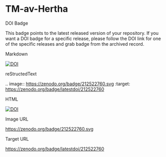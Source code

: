 # TM-av-Hertha
DOI Badge

This badge points to the latest released version of your repository. If you want a DOI badge for a specific release, please follow the DOI link for one of the specific releases and grab badge from the archived record.

Markdown

[![DOI](https://zenodo.org/badge/212522760.svg)](https://zenodo.org/badge/latestdoi/212522760)

reStructedText

.. image:: https://zenodo.org/badge/212522760.svg
   :target: https://zenodo.org/badge/latestdoi/212522760

HTML

<a href="https://zenodo.org/badge/latestdoi/212522760"><img src="https://zenodo.org/badge/212522760.svg" alt="DOI"></a>

Image URL

https://zenodo.org/badge/212522760.svg

Target URL

https://zenodo.org/badge/latestdoi/212522760
